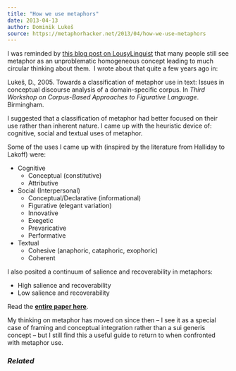 ```yaml
---
title: "How we use metaphors"
date: 2013-04-13
author: Dominik Lukeš
source: https://metaphorhacker.net/2013/04/how-we-use-metaphors
---
```


I was reminded by [this blog post on LousyLinguist](http://thelousylinguist.blogspot.co.uk/2013/04/the-birth-of-metaphor.html) that many people still see metaphor as an unproblematic homogeneous concept leading to much circular thinking about them.  I wrote about that quite a few years ago in:

Lukeš, D., 2005. Towards a classification of metaphor use in text: Issues in conceptual discourse analysis of a domain-specific corpus. In *Third Workshop on Corpus-Based Approaches to Figurative Language*. Birmingham.

I suggested that a classification of metaphor had better focused on their use rather than inherent nature. I came up with the heuristic device of: cognitive, social and textual uses of metaphor.

Some of the uses I came up with (inspired by the literature from Halliday to Lakoff) were:

* Cognitive
  + Conceptual (constitutive)
  + Attributive
* Social (Interpersonal)
  + Conceptual/Declarative (informational)
  + Figurative (elegant variation)
  + Innovative
  + Exegetic
  + Prevaricative
  + Performative
* Textual
  + Cohesive (anaphoric, cataphoric, exophoric)
  + Coherent

I also posited a continuum of salience and recoverability in metaphors:

* High salience and recoverability
* Low salience and recoverability

Read the **[entire paper here](http://metaphorhacker.techczech.net/files/2013/04/Luke%C5%A1-2005-Towards-a-classification-of-metaphor-use-in-text-.pdf)**.

My thinking on metaphor has moved on since then – I see it as a special case of framing and conceptual integration rather than a sui generis concept – but I still find this a useful guide to return to when confronted with metaphor use.

### *Related*